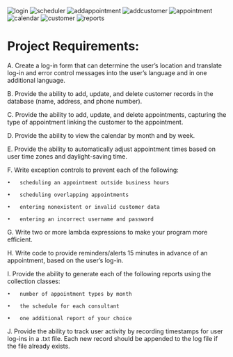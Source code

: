 ![login](https://user-images.githubusercontent.com/50165092/222797166-4772b650-601c-4ea8-81f0-83c74c8bfaee.JPG)
![scheduler](https://user-images.githubusercontent.com/50165092/222797168-28c5467c-5120-4ab9-b8a8-e28a4ec9bf8d.JPG)
![addappointment](https://user-images.githubusercontent.com/50165092/222797156-67da529c-81ac-4e52-a8df-2812b5f98a4f.JPG)
![addcustomer](https://user-images.githubusercontent.com/50165092/222797159-a86e3d76-2866-441c-9a85-aae7969f9b91.JPG)
![appointment](https://user-images.githubusercontent.com/50165092/222797160-b4d35f3a-2414-4277-b040-b377da1f8a0e.JPG)
![calendar](https://user-images.githubusercontent.com/50165092/222797161-480e9366-d8e8-4754-a8a4-94d746a7ebe3.JPG)
![customer](https://user-images.githubusercontent.com/50165092/222797162-fff7394b-bea4-457e-9bab-ae4727651a7e.JPG)
![reports](https://user-images.githubusercontent.com/50165092/222797167-f2d1cb0c-87cf-40d6-b387-7088f4f3581e.JPG)

# Project Requirements:

A.   Create a log-in form that can determine the user’s location and translate log-in and error control messages into the user’s language and in one additional language.

B.  Provide the ability to add, update, and delete customer records in the database (name, address, and phone number). 

C.   Provide the ability to add, update, and delete appointments, capturing the type of appointment linking the customer to the appointment.

D.   Provide the ability to view the calendar by month and by week. 

E.   Provide the ability to automatically adjust appointment times based on user time zones and daylight-saving time.

F.   Write exception controls to prevent each of the following:

    •   scheduling an appointment outside business hours

    •   scheduling overlapping appointments

    •   entering nonexistent or invalid customer data

    •   entering an incorrect username and password

G.  Write two or more lambda expressions to make your program more efficient.

H.  Write code to provide reminders/alerts 15 minutes in advance of an appointment, based on the user’s log-in.

I.   Provide the ability to generate each of the following reports using the collection classes:

    •   number of appointment types by month

    •   the schedule for each consultant

    •   one additional report of your choice

J.   Provide the ability to track user activity by recording timestamps for user log-ins in a .txt file. Each new record should be appended to the log file if the file already exists.
